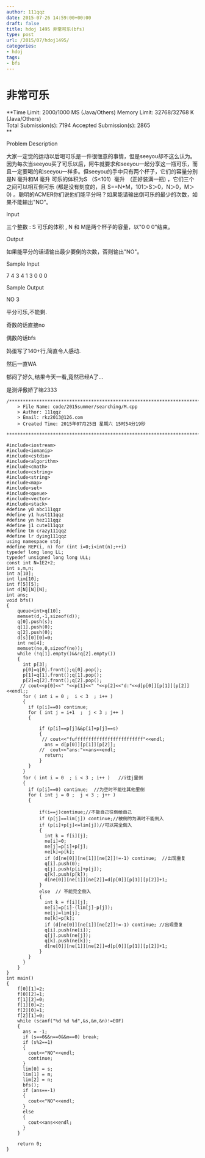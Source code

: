 ```yaml
---
author: 111qqz
date: 2015-07-26 14:59:00+00:00
draft: false
title: hdoj 1495 非常可乐(bfs)
type: post
url: /2015/07/hdoj1495/
categories:
- hdoj
tags:
- bfs
---
```


# 非常可乐




**Time Limit: 2000/1000 MS (Java/Others) Memory Limit: 32768/32768 K (Java/Others)  
Total Submission(s): 7194 Accepted Submission(s): 2865  
**  
  





Problem Description




大家一定觉的运动以后喝可乐是一件很惬意的事情，但是seeyou却不这么认为。因为每次当seeyou买了可乐以后，阿牛就要求和seeyou一起分享这一瓶可乐，而且一定要喝的和seeyou一样多。但seeyou的手中只有两个杯子，它们的容量分别是N 毫升和M 毫升 可乐的体积为S （S<101）毫升　(正好装满一瓶) ，它们三个之间可以相互倒可乐 (都是没有刻度的，且 S==N+M，101＞S＞0，N＞0，M＞0) 。聪明的ACMER你们说他们能平分吗？如果能请输出倒可乐的最少的次数，如果不能输出"NO"。










Input




三个整数 : S 可乐的体积 , N 和 M是两个杯子的容量，以"0 0 0"结束。










Output




如果能平分的话请输出最少要倒的次数，否则输出"NO"。










Sample Input







7 4 3
4 1 3
0 0 0














Sample Output







NO
3

















平分可乐,不能剩.




奇数的话直接no




偶数的话bfs




妈蛋写了140+行,简直令人感动.




然后一直WA




郁闷了好久,结果今天一看,竟然已经A了...




是测评傲娇了嘛2333





 

    
    /*************************************************************************
    	> File Name: code/2015summer/searching/M.cpp
    	> Author: 111qqz
    	> Email: rkz2013@126.com 
    	> Created Time: 2015年07月25日 星期六 15时54分19秒
     ************************************************************************/
    
    #include<iostream>
    #include<iomanip>
    #include<cstdio>
    #include<algorithm>
    #include<cmath>
    #include<cstring>
    #include<string>
    #include<map>
    #include<set>
    #include<queue>
    #include<vector>
    #include<stack>
    #define y0 abc111qqz
    #define y1 hust111qqz
    #define yn hez111qqz
    #define j1 cute111qqz
    #define tm crazy111qqz
    #define lr dying111qqz
    using namespace std;
    #define REP(i, n) for (int i=0;i<int(n);++i)  
    typedef long long LL;
    typedef unsigned long long ULL;
    const int N=1E2+2;
    int s,m,n;
    int a[10];
    int lim[10];
    int f[5][5];
    int d[N][N][N];
    int ans;
    void bfs()
    {
        queue<int>q[10];
        memset(d,-1,sizeof(d));
        q[0].push(s);
        q[1].push(0);
        q[2].push(0);
        d[s][0][0]=0;
        int ne[4];
        memset(ne,0,sizeof(ne));
        while (!q[1].empty()&&!q[2].empty())
        {
    	  int p[3];
    	  p[0]=q[0].front();q[0].pop();
    	  p[1]=q[1].front();q[1].pop();
    	  p[2]=q[2].front();q[2].pop();
    	 // cout<<p[0]<<" "<<p[1]<<" "<<p[2]<<"d:"<<d[p[0]][p[1]][p[2]]<<endl;;
    	  for ( int i = 0 ;  i < 3  ; i++ )
    	  {
    		if (p[i]==0) continue;
    		for ( int j = i+1  ;  j < 3 ; j++ )
    		{
    		
    		    if (p[i]==p[j]&&p[i]+p[j]==s)
    		    {
    			 // cout<<"fufffffffffffffffffffffffff"<<endl;
    			  ans = d[p[0]][p[1]][p[2]];
    			//  cout<<"ans:"<<ans<<endl;
    			  return;
    		    }
    		}
    	  }
    	  for ( int i = 0  ; i < 3 ; i++ )   //i往j里倒
    	  {
    		if (p[i]==0) continue;  //为空时不能往其他里倒
    		for ( int j = 0 ;  j < 3 ; j++ )
    		{
    	  
    		    if(i==j)continue;//不能自己往倒给自己
    		    if (p[j]==lim[j]) continue;//被倒的为满时不能倒入
    		    if (p[i]+p[j]<=lim[j])//可以完全倒入
    		    {
    			  int k = f[i][j];
    			  ne[i]=0;
    			  ne[j]=p[i]+p[j];
    			  ne[k]=p[k];
    			  if (d[ne[0]][ne[1]][ne[2]]!=-1) continue;  //出现重复
    			  q[i].push(0);
    			  q[j].push(p[i]+p[j]);
    			  q[k].push(p[k]);
    			  d[ne[0]][ne[1]][ne[2]]=d[p[0]][p[1]][p[2]]+1;
    		    }
    		    else  // 不能完全倒入
    		    {
    			  int k = f[i][j];
    			  ne[i]=p[i]-(lim[j]-p[j]);
    			  ne[j]=lim[j];
    			  ne[k]=p[k];
    			  if (d[ne[0]][ne[1]][ne[2]]!=-1) continue; //出现重复
    			  q[i].push(ne[i]);
    			  q[j].push(ne[j]);
    			  q[k].push(ne[k]);
    			  d[ne[0]][ne[1]][ne[2]]=d[p[0]][p[1]][p[2]]+1;
    		    }
    		}
    	  }
        }
    }
    int main()
    {
        f[0][1]=2;
        f[0][2]=1;
        f[1][2]=0;
        f[1][0]=2;
        f[2][0]=1;
        f[2][1]=0;
        while (scanf("%d %d %d",&s,&m,&n)!=EOF)
        {
    	  ans = -1;
    	  if (s==0&&n==0&&m==0) break;
    	  if (s%2==1)
    	  {
    		cout<<"NO"<<endl;
    		continue;
    	  }
    	  lim[0] = s;
    	  lim[1] = m;
    	  lim[2] = n;
    	  bfs();
    	  if (ans==-1)
    	  {
    		cout<<"NO"<<endl;
    	  }
    	  else
    	  {
    		cout<<ans<<endl;
    	  }
        }
      
    	return 0;
    }
    



